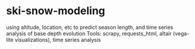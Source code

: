 # ski-snow-modeling
using altitude, location, etc to predict season length, and time series analysis of base depth evolution
Tools: scrapy, requests_html, altair (vega-lite visualizations), time series analysis
